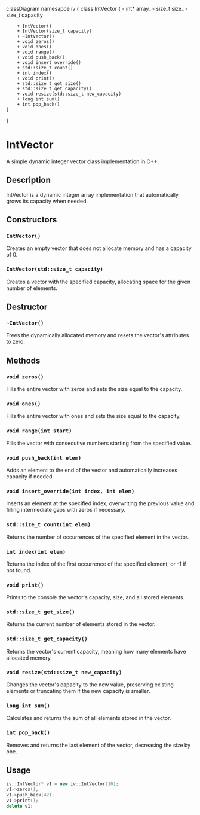 classDiagram
namesapce iv {
    class IntVector {
        - int* array_
        - size_t size_
        - size_t capacity
        
        
        + IntVector()
        + IntVector(size_t capacity)
        + ~IntVector()
        + void zeros()
        + void ones()
        + void range()
        + void push_back()
        + void insert_override()
        + std::size_t count()
        + int index()
        + void print()
        + std::size_t get_size()
        + std::size_t get_capacity()
        + void resize(std::size_t new_capacity)
        + long int sum()
        + int pop_back()
    }
}

# IntVector

A simple dynamic integer vector class implementation in C++.

## Description

IntVector is a dynamic integer array implementation that automatically grows its capacity when needed.

## Constructors

### `IntVector()`
Creates an empty vector that does not allocate memory and has a capacity of 0.

### `IntVector(std::size_t capacity)`
Creates a vector with the specified capacity, allocating space for the given number of elements.

## Destructor

### `~IntVector()`
Frees the dynamically allocated memory and resets the vector's attributes to zero.

## Methods

### `void zeros()`
Fills the entire vector with zeros and sets the size equal to the capacity.

### `void ones()`
Fills the entire vector with ones and sets the size equal to the capacity.

### `void range(int start)`
Fills the vector with consecutive numbers starting from the specified value.

### `void push_back(int elem)`
Adds an element to the end of the vector and automatically increases capacity if needed.

### `void insert_override(int index, int elem)`
Inserts an element at the specified index, overwriting the previous value and filling intermediate gaps with zeros if necessary.

### `std::size_t count(int elem)`
Returns the number of occurrences of the specified element in the vector.

### `int index(int elem)`
Returns the index of the first occurrence of the specified element, or -1 if not found.

### `void print()`
Prints to the console the vector's capacity, size, and all stored elements.

### `std::size_t get_size()`
Returns the current number of elements stored in the vector.

### `std::size_t get_capacity()`
Returns the vector's current capacity, meaning how many elements have allocated memory.

### `void resize(std::size_t new_capacity)`
Changes the vector's capacity to the new value, preserving existing elements or truncating them if the new capacity is smaller.

### `long int sum()`
Calculates and returns the sum of all elements stored in the vector.

### `int pop_back()`
Removes and returns the last element of the vector, decreasing the size by one.

## Usage
```cpp
iv::IntVector* v1 = new iv::IntVector(10);
v1->zeros();
v1->push_back(42);
v1->print();
delete v1;

```

